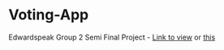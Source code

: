 # Voting-App
Edwardspeak Group 2 Semi Final Project - [Link to view](https://votetechie-group2.netlify.app/) or [this](/index.html)
